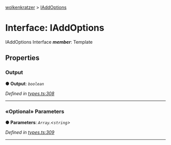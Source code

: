 [wolkenkratzer](../README.md) > [IAddOptions](../interfaces/iaddoptions.md)



# Interface: IAddOptions


IAddOptions Interface
*__member__*: Template



## Properties
<a id="output"></a>

###  Output

**●  Output**:  *`boolean`* 

*Defined in [types.ts:308](https://github.com/arminhammer/wolkenkratzer/blob/d6206d8/src/types.ts#L308)*





___

<a id="parameters"></a>

### «Optional» Parameters

**●  Parameters**:  *`Array`.<`string`>* 

*Defined in [types.ts:309](https://github.com/arminhammer/wolkenkratzer/blob/d6206d8/src/types.ts#L309)*





___


